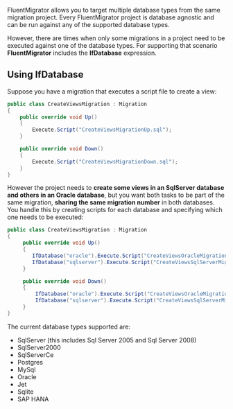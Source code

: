 FluentMigrator allows you to target multiple database types from the same migration project. Every FluentMigrator project is database agnostic and can be run against any of the supported database types. 

However, there are times when only some migrations in a project need to be executed against one of the database types. For supporting that scenario **FluentMigrator** includes the **IfDatabase** expression.

## Using IfDatabase

Suppose you have a migration that executes a script file to create a view:
```cs
public class CreateViewsMigration : Migration
{
    public override void Up()
    {
        Execute.Script("CreateViewsMigrationUp.sql");
    }

    public override void Down()
    {
        Execute.Script("CreateViewsMigrationDown.sql");
    }
}
```
However the project needs to **create some views in an SqlServer database and others in an Oracle database**, but you want both tasks to be part of the same migration, **sharing the same migration number** in both databases. You handle this by creating scripts for each database and specifying which one needs to be executed:
```cs
public class CreateViewsMigration : Migration
{
     public override void Up()
     {
        IfDatabase("oracle").Execute.Script("CreateViewsOracleMigrationUp.sql");
        IfDatabase("sqlserver").Execute.Script("CreateViewsSqlServerMigrationUp.sql");
     }

     public override void Down()
     {
         IfDatabase("oracle").Execute.Script("CreateViewsOracleMigrationDown.sql");
         IfDatabase("sqlserver").Execute.Script("CreateViewsSqlServerMigrationDown.sql");
     }
}
```
The current database types supported are: 
* SqlServer (this includes Sql Server 2005 and Sql Server 2008)
* SqlServer2000
* SqlServerCe
* Postgres
* MySql
* Oracle
* Jet
* Sqlite
* SAP HANA